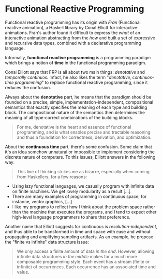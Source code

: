# Functional Reactive Programming

Functional reactive programming has its origin with *Fran* (Functional reactive animation), a Haskell library by Conal Elliott for interactive animations.
Fran's author found it difficult to express the *what* of an interactive animation abstracting from the *how* and built a set of expressive and recursive data types, combined with a declarative programming language.

Informally, **functional reactive programming** is a programming paradigm which brings a notion of **time** in the functional programming paradigm.

Conal Elliott says that FRP is all about two main things: *denotative* and *temporally continuos*. Infact, he also likes the term "*denotative, continuos-time programming*" to replace functional reactive programming, since it reduces the confusion.

Always about the **denotative** part, he means that the paradigm should be founded on a precise, simple, implementation-independent, compositional semantics that exactly specifies the meaning of each type and building block. The compositional nature of the semantics then determines the meaning of all type-correct combinations of the building blocks.

>For me, denotative is the heart and essence of functional programming, and is what enables precise and tractable reasoning and thus a foundation for correctness, derivation, and optimization.

About the **continuous time** part, there's some confusion. Some claim that it's an idea somehow unnatural or impossible to implement considering the discrete nature of computers. To this issues, Elliott answers in the following way:

>This line of thinking strikes me as bizarre, especially when coming from Haskellers, for a few reasons:
- Using lazy functional languages, we casually program with infinite data on finite machines. We get lovely modularity as a result [...].
- There are many examples of programming in continuous space, for instance, vector graphics, [...]
- I like my programs to reflect how I think about the problem space rather than the machine that executes the programs, and I tend to expect other high-level language programmers to share that preference.

Another name that Elliott suggests for continuous is *resolution-independent*, and thus able to be transformed in time and space with ease and without propagating and amplifying sampling artifacts. As an example, he propose the "finite vs infinite" data structure issue:

>We only access a finite amount of data *in the end*. However, allowing infinite data structures *in the middle* makes for a much more composable programming style. Each event has a stream (finite or infinite) of occurrences. Each occurrence has an associated time and value.
